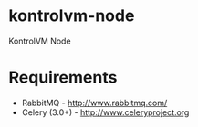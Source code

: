 kontrolvm-node
==============

KontrolVM Node


Requirements
============

* RabbitMQ - http://www.rabbitmq.com/
* Celery (3.0+) - http://www.celeryproject.org

